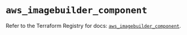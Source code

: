 # `aws_imagebuilder_component`

Refer to the Terraform Registry for docs: [`aws_imagebuilder_component`](https://registry.terraform.io/providers/hashicorp/aws/6.8.0/docs/resources/imagebuilder_component).
